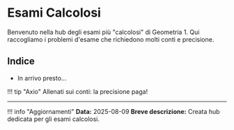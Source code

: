 # Esami Calcolosi

Benvenuto nella hub degli esami più "calcolosi" di Geometria 1. Qui raccogliamo i problemi d'esame che richiedono molti conti e precisione.

## Indice

- In arrivo presto...

!!! tip "Axio"
    Allenati sui conti: la precisione paga!

---

!!! info "Aggiornamenti"
    **Data:** 2025-08-09
    **Breve descrizione:** Creata hub dedicata per gli esami calcolosi.
